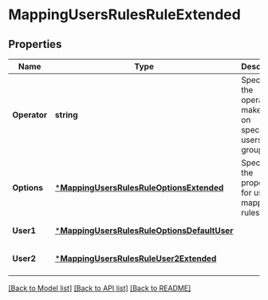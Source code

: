 # MappingUsersRulesRuleExtended

## Properties
Name | Type | Description | Notes
------------ | ------------- | ------------- | -------------
**Operator** | **string** | Specifies the operator to make rules on specified users or groups. | [optional] [default to null]
**Options** | [***MappingUsersRulesRuleOptionsExtended**](MappingUsersRulesRuleOptionsExtended.md) | Specifies the properties for user mapping rules. | [optional] [default to null]
**User1** | [***MappingUsersRulesRuleOptionsDefaultUser**](MappingUsersRulesRuleOptionsDefaultUser.md) |  | [default to null]
**User2** | [***MappingUsersRulesRuleUser2Extended**](MappingUsersRulesRuleUser2Extended.md) |  | [optional] [default to null]

[[Back to Model list]](../README.md#documentation-for-models) [[Back to API list]](../README.md#documentation-for-api-endpoints) [[Back to README]](../README.md)



